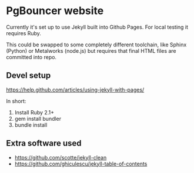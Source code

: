 # PgBouncer website

Currently it's set up to use Jekyll built into Github Pages.
For local testing it requires Ruby.

This could be swapped to some completely different toolchain,
like Sphinx (Python) or Metalworks (node.js) but requires
that final HTML files are committed into repo.

## Devel setup

https://help.github.com/articles/using-jekyll-with-pages/

In short:

1. Install Ruby 2.1+
2. gem install bundler
3. bundle install

## Extra software used

* https://github.com/scotte/jekyll-clean
* https://github.com/ghiculescu/jekyll-table-of-contents

